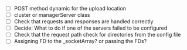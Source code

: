 - [ ] POST method dynamic for the upload location
- [ ] cluster or managerServer class
- [ ] Check that requests and responses are handled correctly
- [ ] Decide: What to do if one of the servers failed to be configured
- [ ] Check that the request path check for directories from the config file
- [ ] Assigning FD to the _socketArray? or passing the FDs?